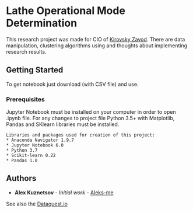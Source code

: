 # Lathe Operational Mode Determination

This research project was made for CIO of [Kirovsky Zavod](https://kzgroup.ru/eng/s/2/about_the_company.html).
There are data manipulation, clustering algorithms using and thoughts about implementing research results.

## Getting Started

To get notebook just download (with CSV file) and use.

### Prerequisites

Jupyter Notebook must be installed on your computer in order to open .ipynb file.
For any changes to project file Python 3.5+ with Matplotlib, Pandas and SKlearn libraries must be installed.

```
Libraries and packages used for creation of this project:
* Anaconda Navigator 1.9.7
* Jupyter Notebook 6.0
* Python 3.7
* Scikit-learn 0.22
* Pandas 1.0

```

## Authors

* **Alex Kuznetsov** - *Initial work* - [ Aleks-me ](https://github.com/Aleks-me)

See also the [Dataquest.io](https://www.dataquest.io/)
